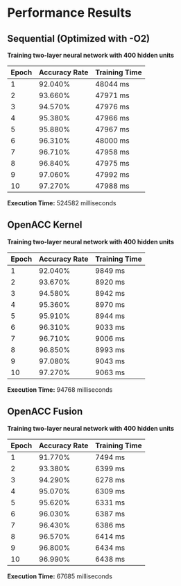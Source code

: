 # Performance Results

## Sequential (Optimized with -O2)

**Training two-layer neural network with 400 hidden units**

| Epoch | Accuracy Rate | Training Time |
|-------|---------------|---------------|
| 1     | 92.040%       | 48044 ms      |
| 2     | 93.660%       | 47971 ms      |
| 3     | 94.570%       | 47976 ms      |
| 4     | 95.380%       | 47966 ms      |
| 5     | 95.880%       | 47967 ms      |
| 6     | 96.310%       | 48000 ms      |
| 7     | 96.710%       | 47958 ms      |
| 8     | 96.840%       | 47975 ms      |
| 9     | 97.060%       | 47992 ms      |
| 10    | 97.270%       | 47988 ms      |

**Execution Time:** 524582 milliseconds


## OpenACC Kernel

**Training two-layer neural network with 400 hidden units**

| Epoch | Accuracy Rate | Training Time |
|-------|---------------|---------------|
| 1     | 92.040%       | 9849 ms       |
| 2     | 93.670%       | 8920 ms       |
| 3     | 94.580%       | 8942 ms       |
| 4     | 95.360%       | 8970 ms       |
| 5     | 95.910%       | 8944 ms       |
| 6     | 96.310%       | 9033 ms       |
| 7     | 96.710%       | 9006 ms       |
| 8     | 96.850%       | 8993 ms       |
| 9     | 97.080%       | 9043 ms       |
| 10    | 97.270%       | 9063 ms       |

**Execution Time:** 94768 milliseconds


## OpenACC Fusion

**Training two-layer neural network with 400 hidden units**

| Epoch | Accuracy Rate | Training Time |
|-------|---------------|---------------|
| 1     | 91.770%       | 7494 ms       |
| 2     | 93.380%       | 6399 ms       |
| 3     | 94.290%       | 6278 ms       |
| 4     | 95.070%       | 6309 ms       |
| 5     | 95.620%       | 6331 ms       |
| 6     | 96.030%       | 6387 ms       |
| 7     | 96.430%       | 6386 ms       |
| 8     | 96.570%       | 6414 ms       |
| 9     | 96.800%       | 6434 ms       |
| 10    | 96.990%       | 6438 ms       |

**Execution Time:** 67685 milliseconds

